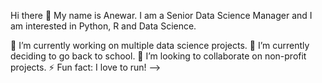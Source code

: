 Hi there 👋
My name is Anewar. I am a Senior Data Science Manager and I am interested in Python, R and Data Science.

🔭 I’m currently working on multiple data science projects.
🌱 I’m currently deciding to go back to school.
👯 I’m looking to collaborate on non-profit projects.
⚡ Fun fact: I love to run! -->
